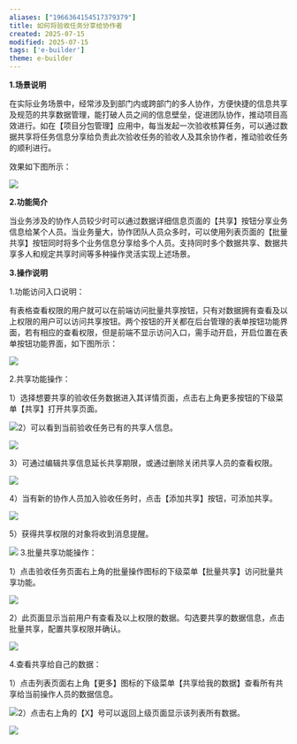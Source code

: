 ```yaml
---
aliases: ["1966364154517379379"]
title: 如何将验收任务分享给协作者
created: 2025-07-15
modified: 2025-07-15
tags: ['e-builder']
theme: e-builder
---
```


**1.场景说明**

在实际业务场景中，经常涉及到部门内或跨部门的多人协作，方便快捷的信息共享及规范的共享数据管理，能打破人员之间的信息壁垒，促进团队协作，推动项目高效进行。如在【项目分包管理】应用中，每当发起一次验收核算任务，可以通过数据共享将任务信息分享给负责此次验收任务的验收人及其余协作者，推动验收任务的顺利进行。

效果如下图所示：

![](22e06ad3a3824bb556458f563290a25a.jpg)

**2.功能简介**

当业务涉及的协作人员较少时可以通过数据详细信息页面的【共享】按钮分享业务信息给某个人员。当业务量大，协作团队人员众多时，可以使用列表页面的【批量共享】按钮同时将多个业务信息分享给多个人员。支持同时多个数据共享、数据共享多人和规定共享时间等多种操作灵活实现上述场景。

**3.操作说明**

1.功能访问入口说明：

有表格查看权限的用户就可以在前端访问批量共享按钮，只有对数据拥有查看及以上权限的用户可以访问共享按钮。两个按钮的开关都在后台管理的表单按钮功能界面，若有相应的查看权限，但是前端不显示访问入口，需手动开启，开启位置在表单按钮功能界面，如下图所示：

![](c72ff1b70e7d35d3e013ee15c9fae2f0.jpg)

2.共享功能操作：

1）选择想要共享的验收任务数据进入其详情页面，点击右上角更多按钮的下级菜单【共享】打开共享页面。

![](bf26b67ffb3c95e84c2fec583bafc801.jpg)2）可以看到当前验收任务已有的共享人信息。

![](fe5294edf2d2b403d85ec3cf82577deb.jpg)

3）可通过编辑共享信息延长共享期限，或通过删除关闭共享人员的查看权限。

![](23f5c19319698957ada852360a153bcd.jpg)

4）当有新的协作人员加入验收任务时，点击【添加共享】按钮，可添加共享。

![](56ca06ca8924201cbf18b3e9a1a92f0d.jpg)

5）获得共享权限的对象将收到消息提醒。

![](d195c56f04cf0d7b2e40e86d33df045b.jpg) 3.批量共享功能操作：

1）点击验收任务页面右上角的批量操作图标的下级菜单【批量共享】访问批量共享功能。

![](38e6949e2b74f7925434e80e99fc74f2.jpg)

2）此页面显示当前用户有查看及以上权限的数据。勾选要共享的数据信息，点击批量共享，配置共享权限并确认。

![](e9333a1775241cef276c6ae2049b35ec.jpg)

4.查看共享给自己的数据：

1）点击列表页面右上角【更多】图标的下级菜单【共享给我的数据】查看所有共享给当前操作人员的数据信息。

![](c5f0b15c63d809baf6d8fee29e6d0486.jpg)2）点击右上角的【X】号可以返回上级页面显示该列表所有数据。

![](28425086d390c2cab5c70a28355b0088.jpg)